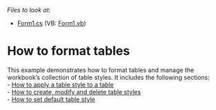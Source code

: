 <!-- default file list -->
*Files to look at*:

* [Form1.cs](./CS/WindowsFormsApplication1/Form1.cs) (VB: [Form1.vb](./VB/WindowsFormsApplication1/Form1.vb))
<!-- default file list end -->
# How to format tables


<p>This example demonstrates how to format tables and manage the workbook’s collection of table styles. It includes the following sections:<br />
- <a href="http://documentation.devexpress.com/#WindowsForms/CustomDocument16083"><u>How to apply a table style to a table</u></a><u><br />
</u>- <a href="http://documentation.devexpress.com/#WindowsForms/CustomDocument16068"><u>How to create, modify and delete table styles</u></a><u><br />
</u>- <a href="http://documentation.devexpress.com/#WindowsForms/CustomDocument16087"><u>How to set default table style</u></a></p>

<br/>


